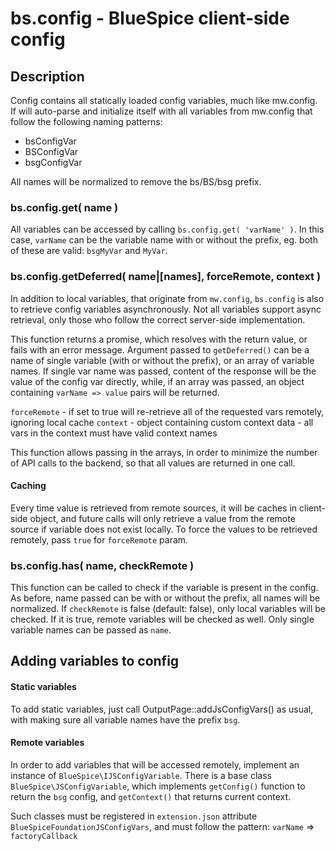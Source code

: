 # bs.config - BlueSpice client-side config
## Description
Config contains all statically loaded config variables, much like mw.config.
If will auto-parse and initialize itself with all variables from mw.config that follow the following naming patterns:
- bsConfigVar
- BSConfigVar
- bsgConfigVar

All names will be normalized to remove the bs/BS/bsg prefix.

### bs.config.get( name )
All variables can be accessed by calling `bs.config.get( 'varName' )`. In this case, `varName` can be the variable name
with or without the prefix, eg. both of these are valid: `bsgMyVar` and `MyVar`.

### bs.config.getDeferred( name|[names], forceRemote, context )
In addition to local variables, that originate from `mw.config`, `bs.config` is also to retrieve config variables asynchronously.
Not all variables support async retrieval, only those who follow the correct server-side implementation.

This function returns a promise, which resolves with the return value, or fails with an error message.
Argument passed to `getDeferred()` can be a name of single variable (with or without the prefix), or an array of variable names.
If single var name was passed, content of the response will be the value of the config var directly, while, if an array was passed,
an object containing `varName => value` pairs will be returned.

`forceRemote` - if set to true will re-retrieve all of the requested vars remotely, ignoring local cache
`context` - object containing custom context data - all vars in the context must have valid context names

This function allows passing in the arrays, in order to minimize the number of API calls to the backend, so that all
values are returned in one call.

#### Caching
Every time value is retrieved from remote sources, it will be caches in client-side object, and future calls will
only retrieve a value from the remote source if variable does not exist locally.
To force the values to be retrieved remotely, pass `true` for `forceRemote` param.

### bs.config.has( name, checkRemote )
This function can be called to check if the variable is present in the config. As before, name passed can be with or without
the prefix, all names will be normalized.
If `checkRemote` is false (default: false), only local variables will be checked. If it is true, remote variables will be checked as well.
Only single variable names can be passed as `name`.

## Adding variables to config
#### Static variables
To add static variables, just call OutputPage::addJsConfigVars() as usual, with making sure all variable names have the prefix `bsg`.

#### Remote variables
In order to add variables that will be accessed remotely, implement an instance of `BlueSpice\IJSConfigVariable`.
There is a base class `BlueSpice\JSConfigVariable`, which implements `getConfig()` function to return the `bsg` config, and `getContext()` that returns current context.

Such classes must be registered in `extension.json` attribute `BlueSpiceFoundationJSConfigVars`, and must follow the pattern:
`varName` => `factoryCallback`
